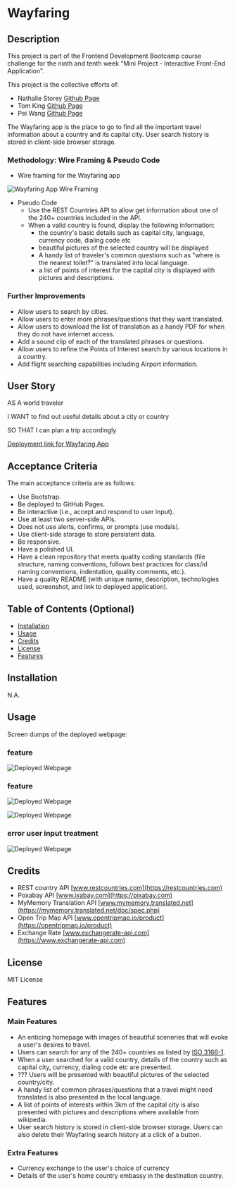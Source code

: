 # Wayfaring

## Description

This project is part of the Frontend Development Bootcamp course challenge for the ninth and tenth week "Mini Project -  Interactive Front-End Application". 

This project is the collective efforts of:
* Nathalie Storey [Github Page](https://github.com/NCStorey)
* Tom King [Github Page](https://github.com/tomking1983)
* Pei Wang [Github Page](https://github.com/HaveTimeDrinkTea)

The Wayfaring app is the place to go to find all the important travel information about a country and its capital city. User search history is stored in client-side browser storage.  




### Methodology: Wire Framing & Pseudo Code
* Wire framing for the Wayfaring app

![Wayfaring App Wire Framing](assets/images/)



* Pseudo Code
  * Use the REST Countries API to allow get information about one of the 240+ countries included in the API.
  * When a valid country is found, display the following information:
    * the country's basic details such as capital city, language, currency code, dialing code etc
    * beautiful pictures of the selected country will be displayed
    * A handy list of traveler's common questions such as "where is the nearest toilet?" is translated into local language.
    * a list of points of interest for the capital city is displayed with pictures and descriptions.


  

### Further Improvements
* Allow users to search by cities.
* Allow users to enter more phrases/questions that they want translated.
* Allow users to download the list of translation as a handy PDF for when they do not have internet access.
* Add a sound clip of each of the translated phrases or questions.
* Allow users to refine the Points of Interest search by various locations in a country.
* Add flight searching capabilities including Airport information.




## User Story
AS A world traveler

I WANT to find out useful details about a city or country 

SO THAT I can plan a trip accordingly



[Deployment link for Wayfaring App](https://tomking1983/github.io/wayfaring/)


## Acceptance Criteria
The main acceptance criteria are as follows: 
 * Use Bootstrap.
 * Be deployed to GitHub Pages.
 * Be interactive (i.e., accept and respond to user input).
 * Use at least two server-side APIs.
 * Does not use alerts, confirms, or prompts (use modals).
 * Use client-side storage to store persistent data.
 * Be responsive.
 * Have a polished UI.
 * Have a clean repository that meets quality coding standards (file structure, naming conventions, follows best practices for class/id naming conventions, indentation, quality comments, etc.).
 * Have a quality README (with unique name, description, technologies used, screenshot, and link to deployed application).







## Table of Contents (Optional)

* [Installation](#installation)
* [Usage](#usage)
* [Credits](#credits)
* [License](#license)
* [Features](#features)


## Installation

N.A.


## Usage 

Screen dumps of the deployed webpage:

### feature 
![Deployed Webpage](assets/images)





### feature 
![Deployed Webpage](assets/images/)

![Deployed Webpage](assets/images/)



### error user input treatment
![Deployed Webpage](assets/images/)




## Credits

* REST country API [www.restcountries.com](https://restcountries.com) 
* Poxabay API [www.ixabay.com](https://pixabay.com)
* MyMemory Translation API [www.mymemory.translated.net](https://mymemory.translated.net/doc/spec.php)
* Open Trip Map API [www.opentripmap.io/product](https://opentripmap.io/product)
* Exchange Rate [www.exchangerate-api.com](https://www.exchangerate-api.com)




## License 

MIT License



## Features

### Main Features
* An enticing homepage with images of beautiful sceneries that will evoke a user's desires to travel.
* Users can search for any of the 240+ countries as listed by [ISO 3166-1](https://en.wikipedia.org/wiki/ISO_3166-1#Current_codes). 
* When a user searched for a valid country, details of the country such as capital city, currency, dialing code etc are presented.
* ??? Users will be presented with beautiful pictures of the selected country/city.
* A handy list of common phrases/questions that a travel might need translated is also presented in the local language.
* A list of points of interests within 3km of the capital city is also presented with pictures and descriptions where available from wikipedia.
* User search history is stored in client-side browser storage. Users can also delete their Wayfaring search history at a click of a button.
  
  
### Extra Features
 * Currency exchange to the user's choice of currency
 * Details of the user's home country embassy in the destination country.



